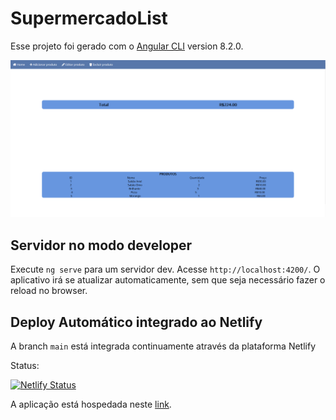 # SupermercadoList

Esse projeto foi gerado com o [Angular CLI](https://github.com/angular/angular-cli) version 8.2.0.

![print-supermercado-list.png](print-supermercado-list.png)

## Servidor no modo developer

Execute `ng serve` para um servidor dev. Acesse `http://localhost:4200/`. O aplicativo irá se atualizar automaticamente, sem que seja necessário fazer o reload no browser.

## Deploy Automático integrado ao Netlify 

A branch `main` está integrada continuamente através da plataforma Netlify 

Status: 

[![Netlify Status](https://api.netlify.com/api/v1/badges/ca8104c8-57e6-4a52-ac5b-b125787bfc9e/deploy-status)](https://app.netlify.com/sites/angry-kowalevski-c0fb4f/deploys)

A aplicação está hospedada neste [link](https://angry-kowalevski-c0fb4f.netlify.app/).